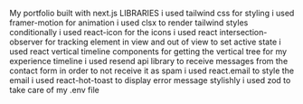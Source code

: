 My portfolio built with next.js
LIBRARIES
i used tailwind css for styling
i used framer-motion for animation
i used clsx to render tailwind styles conditionally
i used react-icon for the icons
i used react intersection-observer for tracking element in view and out of view to set active state
i used react vertical timeline components for getting the vertical tree for my experience timeline
i used resend api library to receive messages from the contact form in order to not receive it as spam
i used react.email to style the email
i used react-hot-toast to display error message stylishly
i used zod to take care of my .env file
